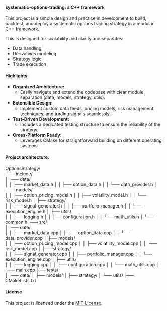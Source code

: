 #### systematic-options-trading: a C++ framework

This project is a simple design and practice in development to build, backtest, and deploy a systematic options trading strategy in a modular C++ framework.  

This is designed for scalability and clarity and separates:

- Data handling
- Derivatives modeling
- Strategy logic
- Trade execution 

#### Highlights:

* **Organized Architecture:**
  - Easily navigate and extend the codebase with clear module separation (data, models, strategy, utils).
* **Extensible Design:**
  - Implement custom data feeds, pricing models, risk management techniques, and trading signals seamlessly.
* **Test-Driven Development:**
  - Includes a dedicated testing structure to ensure the reliability of the strategy.
* **Cross-Platform Ready:**
  - Leverages CMake for straightforward building on different operating systems.

#### Project architecture:

 OptionsStrategy/\
├── include/\
│   ├── data/\
│   │   ├── market_data.h
│   │   ├── option_data.h
│   │   └── data_provider.h
│   ├── models/\
│   │   ├── option_pricing_model.h
│   │   ├── volatility_model.h
│   │   └── risk_model.h
│   ├── strategy/\
│   │   ├── signal_generator.h
│   │   ├── portfolio_manager.h
│   │   └── execution_engine.h
│   ├── utils/\
│   │   ├── logging.h
│   │   ├── configuration.h
│   │   └── math_utils.h
│   └── common.h
├── src/\
│   ├── data/\
│   │   ├── market_data.cpp
│   │   ├── option_data.cpp
│   │   └── data_provider.cpp
│   ├── models/\
│   │   ├── option_pricing_model.cpp
│   │   ├── volatility_model.cpp
│   │   └── risk_model.cpp
│   ├── strategy/\
│   │   ├── signal_generator.cpp
│   │   ├── portfolio_manager.cpp
│   │   └── execution_engine.cpp
│   ├── utils/\
│   │   ├── logging.cpp
│   │   ├── configuration.cpp
│   │   └── math_utils.cpp
│   └── main.cpp
├── tests/\
│   ├── data/
│   ├── models/
│   ├── strategy/
│   └── utils/
├── CMakeLists.txt


#### License
This project is licensed under the [MIT License](https://github.com/manuelmusngi/regime_switching_models/edit/main/LICENSE).
